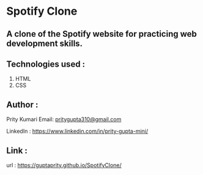 # Spotify Clone

## A clone of the Spotify website for practicing web development skills.

## Technologies used :
   1. HTML
   2. CSS

## Author :
   Prity Kumari
   Email: pritygupta310@gmail.com
   
   LinkedIn : https://www.linkedin.com/in/prity-gupta-mini/

## Link :
   url : https://guptaprity.github.io/SpotifyClone/

